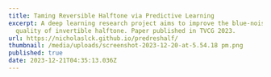 ```yaml
---
title: Taming Reversible Halftone via Predictive Learning
excerpt: A deep learning research project aims to improve the blue-noise
  quality of invertible halftone. Paper published in TVCG 2023.
url: https://nicholaslck.github.io/predreshalf/
thumbnail: /media/uploads/screenshot-2023-12-20-at-5.54.18 pm.png
published: true
date: 2023-12-21T04:35:13.036Z
---
```

